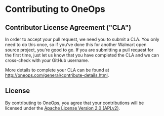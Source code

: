 # Contributing to OneOps

## Contributor License Agreement ("CLA")

In order to accept your pull request, we need you to submit a CLA. You only need to do this once, so if you've done this for another Walmart open source project, you're good to go. If you are submitting a pull request for the first time, just let us know that you have completed the CLA and we can cross-check with your GitHub username.

More details to complete your CLA can be found at <http://oneops.com/general/contribute-details.html>.

## License

By contributing to OneOps, you agree that your contributions will be licensed under the [Apache License Version 2.0 (APLv2)](LICENSE).
